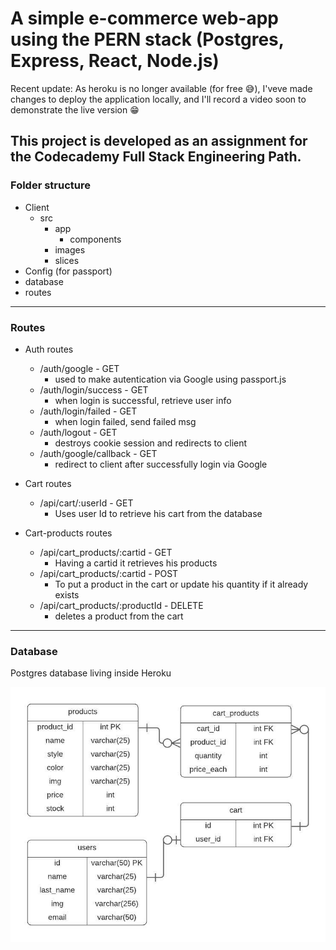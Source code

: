 # A simple e-commerce web-app using the PERN stack (Postgres, Express, React, Node.js)

Recent update: As heroku is no longer available (for free :sweat_smile:), I'veve made changes to deploy the application locally, and I'll record a video soon to demonstrate the live version :grin:

## This project is developed as an assignment for the Codecademy Full Stack Engineering Path.



### Folder structure

 - Client
    - src
        - app
            - components
        - images
        - slices
- Config (for passport)
- database
- routes


---

### Routes

- Auth routes
    - /auth/google - GET 
        - used to make  autentication via Google using passport.js
    - /auth/login/success - GET 
        - when login is successful, retrieve user info
    - /auth/login/failed - GET 
        - when login failed, send failed msg
    - /auth/logout - GET 
        - destroys cookie session and redirects to client 
    - /auth/google/callback - GET
        - redirect to client after successfully login via Google
        

- Cart routes 
    - /api/cart/:userId - GET
        - Uses user Id to retrieve his cart from the database
        
- Cart-products routes
    - /api/cart_products/:cartid - GET
        - Having a cartid it retrieves his products
    - /api/cart_products/:cartid - POST
        - To put a product in the cart or update his quantity if it already exists
    - /api/cart_products/:productId - DELETE
        - deletes a product from the cart
   
---
   
### Database

Postgres database living inside Heroku

![database squema squema](/server/database/squema.jpeg)
